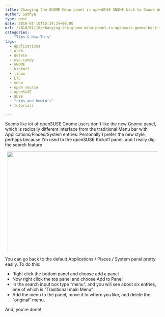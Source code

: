 ```yaml
---
title: Changing the GNOME Menu panel in openSUSE GNOME back to Gnome defaults
author: Sathya
type: post
date: 2010-01-10T15:39:34+00:00
url: /2010/01/10/changing-the-gnome-menu-panel-in-opensuse-gnome-back-to-gnome-defaults/
categories:
  - "Tips & How-To's"
tags:
  - applications
  - Arch
  - delete
  - eye-candy
  - GNOME
  - kickoff
  - linux
  - LTS
  - menu
  - open source
  - openSuSE
  - SUSE
  - "tips-and-howto's"
  - tutorials

---
```

Seems like lot of openSUSE Gnome users don't like the new Gnome panel, which is radically different interface from the traditional Menu bar with Applications/Places/System entries. Personally I prefer the new style, perhaps because I'm used to the openSUSE Kickoff panel, and I really dig the search feature

<!--more-->

<a id="aptureLink_yMh1BnWwbY" style="margin-top: 0; margin-right: auto; margin-bottom: 0; margin-left: auto; text-align: center; display: block; padding-top: 0px; padding-right: 6px; padding-bottom: 0px; padding-left: 6px;" href="https://img245.imageshack.us/img245/694/uploadc.jpg"><img style="border: 0px none currentColor;" src="https://img245.imageshack.us/img245/694/uploadc.jpg" alt="" width="509px" height="327px" /></a>

You can go back to the default Applications / Places / System panel pretty easily. To do this:

  * Right click the bottom panel and choose add a panel
  * Now right click the top panel and choose Add to Panel
  * In the search input box type &#8220;menu&#8221;, and you will see about six entries, one of which is &#8220;Traditional main Menu&#8221;
  * Add the menu to the panel, move it to where you like, and delete the &#8220;original&#8221; menu.

And, you're done!
